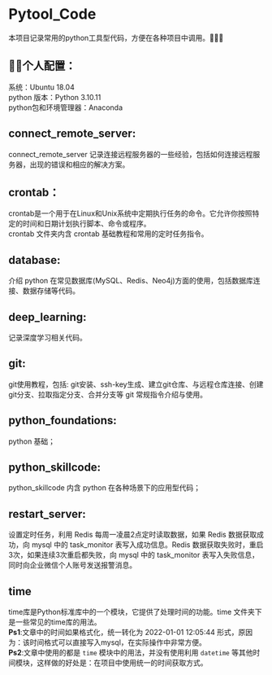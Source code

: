 # Pytool_Code
本项目记录常用的python工具型代码，方便在各种项目中调用。🚀🚀🚀<br>

## 🧑‍💻个人配置：
系统：Ubuntu 18.04<br>
python 版本：Python 3.10.11<br>
python包和环境管理器：Anaconda<br>

## connect_remote_server:
connect_remote_server 记录连接远程服务器的一些经验，包括如何连接远程服务器，出现的错误和相应的解决方案。

## crontab：
crontab是一个用于在Linux和Unix系统中定期执行任务的命令。它允许你按照特定的时间和日期计划执行脚本、命令或程序。<br>
crontab 文件夹内含 crontab 基础教程和常用的定时任务指令。<br>

## database:
介绍 python 在常见数据库(MySQL、Redis、Neo4j)方面的使用，包括数据库连接、数据存储等代码。

## deep_learning:
记录深度学习相关代码。

## git:
git使用教程，包括: git安装、ssh-key生成、建立git仓库、与远程仓库连接、创建git分支、拉取指定分支、合并分支等 git 常规指令介绍与使用。

## python_foundations:
python 基础；<br>

## python_skillcode:
python_skillcode 内含 python 在各种场景下的应用型代码；<br>

## restart_server:
设置定时任务，利用 Redis 每周一凌晨2点定时读取数据，如果 Redis 数据获取成功，向 mysql 中的 task_monitor 表写入成功信息。Redis 数据获取失败时，重启3次，如果连续3次重启都失败，向 mysql 中的 task_monitor 表写入失败信息，同时向企业微信个人账号发送报警消息。<br>

## time
time库是Python标准库中的一个模块，它提供了处理时间的功能。time 文件夹下是一些常见的time库的用法。<br>
**Ps1**:文章中的时间如果格式化，统一转化为 2022-01-01 12:05:44 形式，原因为：该时间格式可以直接写入mysql，在实际操作中非常方便。<br>
**Ps2**:文章中使用的都是 `time` 模块中的用法，并没有使用利用 `datetime` 等其他时间模块，这样做的好处是：在项目中使用统一的时间获取方式。
